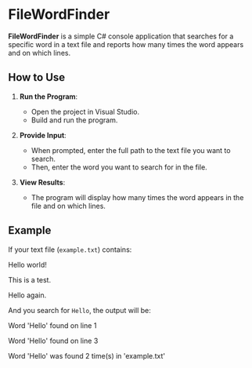 # FileWordFinder

**FileWordFinder** is a simple C# console application that searches for a specific word in a text file and reports how many times the word appears and on which lines.

## How to Use

1. **Run the Program**:
   - Open the project in Visual Studio.
   - Build and run the program.

2. **Provide Input**:
   - When prompted, enter the full path to the text file you want to search.
   - Then, enter the word you want to search for in the file.

3. **View Results**:
   - The program will display how many times the word appears in the file and on which lines.

## Example

If your text file (`example.txt`) contains:

Hello world!

This is a test.

Hello again.

And you search for `Hello`, the output will be:

Word 'Hello' found on line 1

Word 'Hello' found on line 3

Word 'Hello' was found 2 time(s) in 'example.txt'

